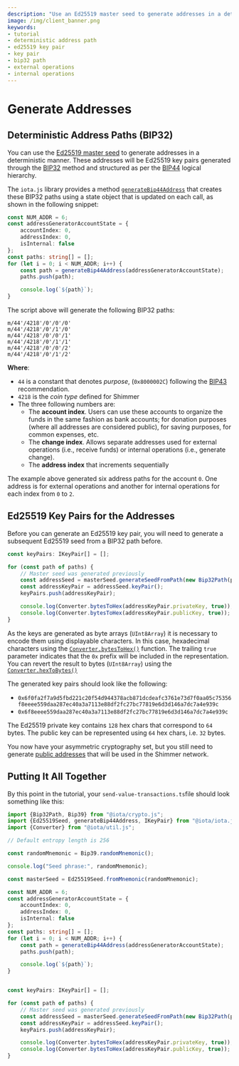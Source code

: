 ```yaml
---
description: "Use an Ed25519 master seed to generate addresses in a deterministic manner"
image: /img/client_banner.png
keywords:
- tutorial
- deterministic address path
- ed25519 key pair
- key pair
- bip32 path
- external operations
- internal operations
---
```


# Generate Addresses

## Deterministic Address Paths (BIP32)

You can use the [Ed25519 master seed](./03-generate-a-seed.md#generate-an-ed25519-master-seed) to generate addresses in
a deterministic manner.
These addresses will be Ed25519 key pairs generated through
the [BIP32](https://github.com/bitcoin/bips/blob/master/bip-0032.mediawiki)
method and structured as per the [BIP44](https://github.com/bitcoin/bips/blob/master/bip-0044.mediawiki) logical
hierarchy.

The `iota.js` library provides a method [`generateBip44Address`](../../references/client/api_ref#generatebip44address)
that creates these BIP32 paths using a state object that is updated on each call, as shown in the following snippet:

```typescript
const NUM_ADDR = 6;
const addressGeneratorAccountState = {
    accountIndex: 0,
    addressIndex: 0,
    isInternal: false
};
const paths: string[] = [];
for (let i = 0; i < NUM_ADDR; i++) {
    const path = generateBip44Address(addressGeneratorAccountState);
    paths.push(path);

    console.log(`${path}`);
}
```

The script above will generate the following BIP32 paths:

```text
m/44'/4218'/0'/0'/0'
m/44'/4218'/0'/1'/0'
m/44'/4218'/0'/0'/1'
m/44'/4218'/0'/1'/1'
m/44'/4218'/0'/0'/2'
m/44'/4218'/0'/1'/2'
```

**Where**:

* `44` is a constant that denotes *purpose*, (`0x8000002C`) following
  the [BIP43](https://github.com/bitcoin/bips/blob/master/bip-0043.mediawiki) recommendation.
* `4218` is the *coin type* defined for Shimmer
* The three following numbers are:
    * The **account index**. Users can use these accounts to organize the funds in the same fashion as bank accounts;
      for
      donation purposes (where all addresses are considered public), for saving purposes, for common expenses, etc.
    * The **change index**. Allows separate addresses used for external operations (i.e., receive funds) or
      internal operations (i.e., generate change).
    * The **address index** that increments sequentially

The example above generated six address paths for the account `0`. One address is for external operations and another for
internal operations for each index from `0` to `2`.

## Ed25519 Key Pairs for the Addresses

Before you can generate an Ed25519 key pair, you will need to generate a subsequent Ed25519 seed from a BIP32 path
before.

```typescript
const keyPairs: IKeyPair[] = [];

for (const path of paths) {
    // Master seed was generated previously
    const addressSeed = masterSeed.generateSeedFromPath(new Bip32Path(path));
    const addressKeyPair = addressSeed.keyPair();
    keyPairs.push(addressKeyPair);

    console.log(Converter.bytesToHex(addressKeyPair.privateKey, true));
    console.log(Converter.bytesToHex(addressKeyPair.publicKey, true));
}
```

As the keys are generated as byte arrays (`UInt8Array`) it is necessary to encode them using displayable characters. In
this case, hexadecimal characters using
the [`Converter.bytesToHex()`](../../references/util/classes/Converter#bytestohex)
function. The trailing `true` parameter indicates that the `0x` prefix will be included in the representation.
You can revert the result to bytes (`UInt8Array`)  using
the [`Converter.hexToBytes()`](../../references/util/classes/Converter#hextobytes)

The generated key pairs should look like the following:

* `0x6f0fa2f7a9d5fbd221c20f54d944378acb871dcdeafc3761e73d7f0aa05c75356f8eeee559daa287ec40a3a7113e88df2fc27bc77819e6d3d146a7dc7a4e939c`
* `0x6f8eeee559daa287ec40a3a7113e88df2fc27bc77819e6d3d146a7dc7a4e939c`

The Ed25519 private key contains `128` hex chars that correspond to `64` bytes. The public key can be represented
using `64` hex chars, i.e. `32` bytes.

You now have your asymmetric cryptography set, but you still need to
generate [public addresses](05-public-addresses.md) that will be used in the Shimmer network.

## Putting It All Together

By this point in the tutorial, your `send-value-transactions.ts`file should look something like this:

```typescript
import {Bip32Path, Bip39} from "@iota/crypto.js";
import {Ed25519Seed, generateBip44Address, IKeyPair} from "@iota/iota.js";
import {Converter} from "@iota/util.js";

// Default entropy length is 256

const randomMnemonic = Bip39.randomMnemonic();

console.log("Seed phrase:", randomMnemonic);

const masterSeed = Ed25519Seed.fromMnemonic(randomMnemonic);

const NUM_ADDR = 6;
const addressGeneratorAccountState = {
    accountIndex: 0,
    addressIndex: 0,
    isInternal: false
};
const paths: string[] = [];
for (let i = 0; i < NUM_ADDR; i++) {
    const path = generateBip44Address(addressGeneratorAccountState);
    paths.push(path);

    console.log(`${path}`);
}


const keyPairs: IKeyPair[] = [];

for (const path of paths) {
    // Master seed was generated previously
    const addressSeed = masterSeed.generateSeedFromPath(new Bip32Path(path));
    const addressKeyPair = addressSeed.keyPair();
    keyPairs.push(addressKeyPair);

    console.log(Converter.bytesToHex(addressKeyPair.privateKey, true));
    console.log(Converter.bytesToHex(addressKeyPair.publicKey, true));
}
```